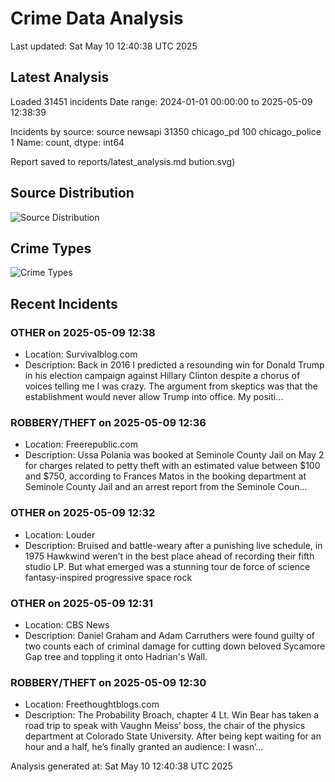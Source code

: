 # Crime Data Analysis
Last updated: Sat May 10 12:40:38 UTC 2025

## Latest Analysis

Loaded 31451 incidents
Date range: 2024-01-01 00:00:00 to 2025-05-09 12:38:39

Incidents by source:
source
newsapi           31350
chicago_pd          100
chicago_police        1
Name: count, dtype: int64

Report saved to reports/latest_analysis.md
bution.svg)

## Source Distribution
![Source Distribution](images/source_distribution.svg)

## Crime Types
![Crime Types](images/crime_types.svg)

## Recent Incidents

### OTHER on 2025-05-09 12:38
- Location: Survivalblog.com
- Description: Back in 2016 I predicted a resounding win for Donald Trump in his election campaign against Hillary Clinton despite a chorus of voices telling me I was crazy. The argument from skeptics was that the establishment would never allow Trump into office. My positi…


### ROBBERY/THEFT on 2025-05-09 12:36
- Location: Freerepublic.com
- Description: Ussa Polania was booked at Seminole County Jail on May 2 for charges related to petty theft with an estimated value between $100 and $750, according to Frances Matos in the booking department at Seminole County Jail and an arrest report from the Seminole Coun…


### OTHER on 2025-05-09 12:32
- Location: Louder
- Description: Bruised and battle-weary after a punishing live schedule, in 1975 Hawkwind weren’t in the best place ahead of recording their fifth studio LP. But what emerged was a stunning tour de force of science fantasy-inspired progressive space rock


### OTHER on 2025-05-09 12:31
- Location: CBS News
- Description: Daniel Graham and Adam Carruthers were found guilty of two counts each of criminal damage for cutting down beloved Sycamore Gap tree and toppling it onto Hadrian's Wall.


### ROBBERY/THEFT on 2025-05-09 12:30
- Location: Freethoughtblogs.com
- Description: The Probability Broach, chapter 4 Lt. Win Bear has taken a road trip to speak with Vaughn Meiss’ boss, the chair of the physics department at Colorado State University. After being kept waiting for an hour and a half, he’s finally granted an audience: I wasn’…

Analysis generated at: Sat May 10 12:40:38 UTC 2025
